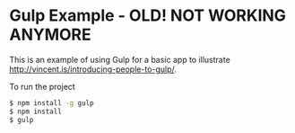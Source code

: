 Gulp Example - OLD! NOT WORKING ANYMORE
=============

This is an example of using Gulp for a basic app to illustrate http://vincent.is/introducing-people-to-gulp/.  

To run the project

```bash
$ npm install -g gulp
$ npm install
$ gulp
```
